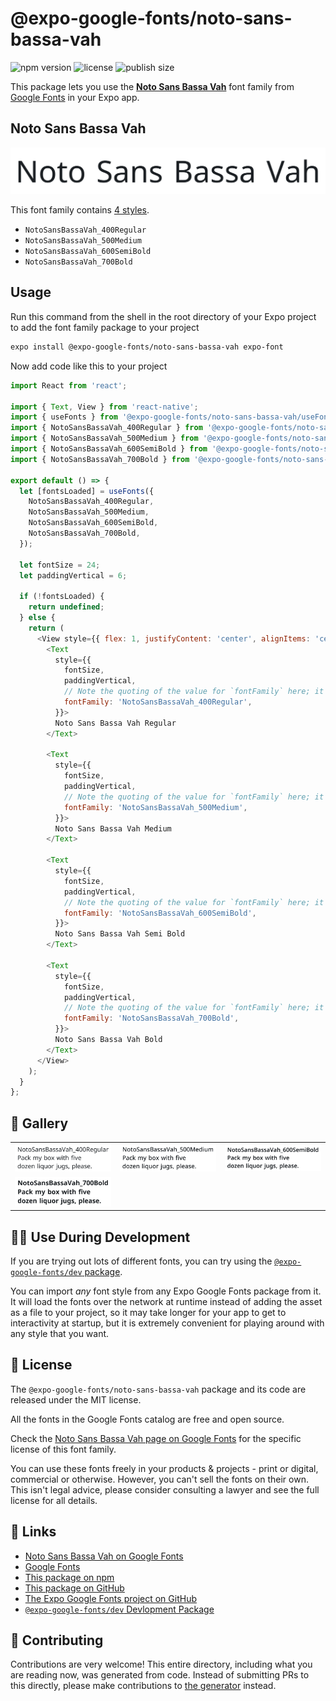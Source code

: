 # @expo-google-fonts/noto-sans-bassa-vah

![npm version](https://flat.badgen.net/npm/v/@expo-google-fonts/noto-sans-bassa-vah)
![license](https://flat.badgen.net/github/license/expo/google-fonts)
![publish size](https://flat.badgen.net/packagephobia/install/@expo-google-fonts/noto-sans-bassa-vah)

This package lets you use the [**Noto Sans Bassa Vah**](https://fonts.google.com/specimen/Noto+Sans+Bassa+Vah) font family from [Google Fonts](https://fonts.google.com/) in your Expo app.

## Noto Sans Bassa Vah

![Noto Sans Bassa Vah](./font-family.png)

This font family contains [4 styles](#-gallery).

- `NotoSansBassaVah_400Regular`
- `NotoSansBassaVah_500Medium`
- `NotoSansBassaVah_600SemiBold`
- `NotoSansBassaVah_700Bold`

## Usage

Run this command from the shell in the root directory of your Expo project to add the font family package to your project
```sh
expo install @expo-google-fonts/noto-sans-bassa-vah expo-font
```

Now add code like this to your project
```js
import React from 'react';

import { Text, View } from 'react-native';
import { useFonts } from '@expo-google-fonts/noto-sans-bassa-vah/useFonts';
import { NotoSansBassaVah_400Regular } from '@expo-google-fonts/noto-sans-bassa-vah/400Regular';
import { NotoSansBassaVah_500Medium } from '@expo-google-fonts/noto-sans-bassa-vah/500Medium';
import { NotoSansBassaVah_600SemiBold } from '@expo-google-fonts/noto-sans-bassa-vah/600SemiBold';
import { NotoSansBassaVah_700Bold } from '@expo-google-fonts/noto-sans-bassa-vah/700Bold';

export default () => {
  let [fontsLoaded] = useFonts({
    NotoSansBassaVah_400Regular,
    NotoSansBassaVah_500Medium,
    NotoSansBassaVah_600SemiBold,
    NotoSansBassaVah_700Bold,
  });

  let fontSize = 24;
  let paddingVertical = 6;

  if (!fontsLoaded) {
    return undefined;
  } else {
    return (
      <View style={{ flex: 1, justifyContent: 'center', alignItems: 'center' }}>
        <Text
          style={{
            fontSize,
            paddingVertical,
            // Note the quoting of the value for `fontFamily` here; it expects a string!
            fontFamily: 'NotoSansBassaVah_400Regular',
          }}>
          Noto Sans Bassa Vah Regular
        </Text>

        <Text
          style={{
            fontSize,
            paddingVertical,
            // Note the quoting of the value for `fontFamily` here; it expects a string!
            fontFamily: 'NotoSansBassaVah_500Medium',
          }}>
          Noto Sans Bassa Vah Medium
        </Text>

        <Text
          style={{
            fontSize,
            paddingVertical,
            // Note the quoting of the value for `fontFamily` here; it expects a string!
            fontFamily: 'NotoSansBassaVah_600SemiBold',
          }}>
          Noto Sans Bassa Vah Semi Bold
        </Text>

        <Text
          style={{
            fontSize,
            paddingVertical,
            // Note the quoting of the value for `fontFamily` here; it expects a string!
            fontFamily: 'NotoSansBassaVah_700Bold',
          }}>
          Noto Sans Bassa Vah Bold
        </Text>
      </View>
    );
  }
};

```

## 🔡 Gallery


||||
|-|-|-|
|![NotoSansBassaVah_400Regular](.//400Regular/NotoSansBassaVah_400Regular.ttf.png)|![NotoSansBassaVah_500Medium](.//500Medium/NotoSansBassaVah_500Medium.ttf.png)|![NotoSansBassaVah_600SemiBold](.//600SemiBold/NotoSansBassaVah_600SemiBold.ttf.png)||
|![NotoSansBassaVah_700Bold](.//700Bold/NotoSansBassaVah_700Bold.ttf.png)||||


## 👩‍💻 Use During Development

If you are trying out lots of different fonts, you can try using the [`@expo-google-fonts/dev` package](https://github.com/expo/google-fonts/tree/master/font-packages/dev#readme).

You can import *any* font style from any Expo Google Fonts package from it. It will load the fonts
over the network at runtime instead of adding the asset as a file to your project, so it may take longer
for your app to get to interactivity at startup, but it is extremely convenient
for playing around with any style that you want.

## 📖 License

The `@expo-google-fonts/noto-sans-bassa-vah` package and its code are released under the MIT license.

All the fonts in the Google Fonts catalog are free and open source.

Check the [Noto Sans Bassa Vah page on Google Fonts](https://fonts.google.com/specimen/Noto+Sans+Bassa+Vah) for the specific license of this font family.

You can use these fonts freely in your products & projects - print or digital, commercial or otherwise. However, you can't sell the fonts on their own. This isn't legal advice, please consider consulting a lawyer and see the full license for all details.

## 🔗 Links

- [Noto Sans Bassa Vah on Google Fonts](https://fonts.google.com/specimen/Noto+Sans+Bassa+Vah)
- [Google Fonts](https://fonts.google.com/)
- [This package on npm](https://www.npmjs.com/package/@expo-google-fonts/noto-sans-bassa-vah)
- [This package on GitHub](https://github.com/expo/google-fonts/tree/master/font-packages/noto-sans-bassa-vah)
- [The Expo Google Fonts project on GitHub](https://github.com/expo/google-fonts)
- [`@expo-google-fonts/dev` Devlopment Package](https://github.com/expo/google-fonts/tree/master/font-packages/dev)

## 🤝 Contributing

Contributions are very welcome! This entire directory, including what you are reading now, was generated from code. Instead of submitting PRs to this directly, please make contributions to [the generator](https://github.com/expo/google-fonts/tree/master/packages/generator) instead.
